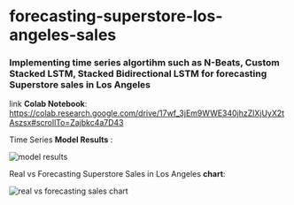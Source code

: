 # forecasting-superstore-los-angeles-sales
### Implementing **time series algortihm** such as **N-Beats, Custom Stacked LSTM, Stacked Bidirectional LSTM** for forecasting Superstore sales in Los Angeles

link **Colab Notebook**: https://colab.research.google.com/drive/17wf_3jEm9WWE340jhzZlXjUyX2tAszsx#scrollTo=Zajbkc4a7D43

Time Series **Model Results** : 

![model results](https://github.com/helmiagng/forecasting-superstore-los-angeles-sales/assets/68595414/7e85334d-fe4e-45f5-ae60-2fd4c454cf7a)

Real vs Forecasting Superstore Sales in Los Angeles **chart**:

![real vs forecasting sales chart ](https://github.com/helmiagng/forecasting-superstore-los-angeles-sales/assets/68595414/91eae300-ccf0-40cd-8f24-fe349227a0a0)

